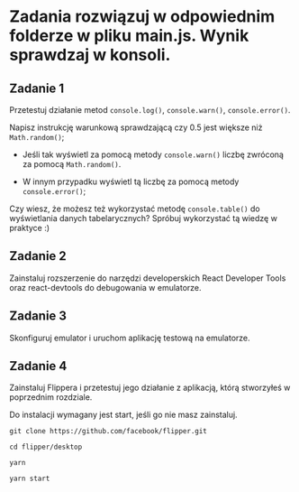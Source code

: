 # Zadania rozwiązuj w odpowiednim folderze w pliku main.js. Wynik sprawdzaj w konsoli.

## Zadanie 1

Przetestuj działanie metod `console.log()`, `console.warn()`, `console.error()`.

Napisz instrukcję warunkową sprawdzającą czy 0.5 jest większe niż `Math.random()`;

- Jeśli tak wyświetl za pomocą metody `console.warn()` liczbę zwróconą za pomocą `Math.random()`.

- W innym przypadku wyświetl tą liczbę za pomocą metody `console.error()`;

Czy wiesz, że możesz też wykorzystać metodę `console.table()` do wyświetlania danych tabelarycznych? 
Spróbuj wykorzystać tą wiedzę w praktyce :)

## Zadanie 2

Zainstaluj rozszerzenie do narzędzi developerskich React Developer Tools oraz react-devtools do debugowania w emulatorze.

## Zadanie 3

Skonfiguruj emulator i uruchom aplikację testową na emulatorze.

## Zadanie 4

Zainstaluj Flippera i przetestuj jego działanie z aplikacją, którą stworzyłeś w poprzednim rozdziale.

Do instalacji wymagany jest start, jeśli go nie masz zainstaluj.

`git clone https://github.com/facebook/flipper.git`

`cd flipper/desktop`

`yarn`

`yarn start`


